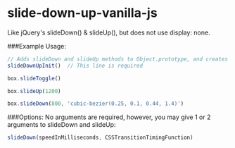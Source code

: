# slide-down-up-vanilla-js
Like jQuery's slideDown() &amp; slideUp(), but does not use display: none.

###Example Usage:
```JavaScript
// Adds slideDown and slideUp methods to Object.prototype, and creates a CSS class called '.hidden'
slideDownUpInit()  // This line is required

box.slideToggle()

box.slideUp(1200)

box.slideDown(800, 'cubic-bezier(0.25, 0.1, 0.44, 1.4)')
```
###Options:
No arguments are required, however, you may give 1 or 2 arguments to slideDown and slideUp:
```JavaScript
slideDown(speedInMilliseconds, CSSTransitionTimingFunction)
```
